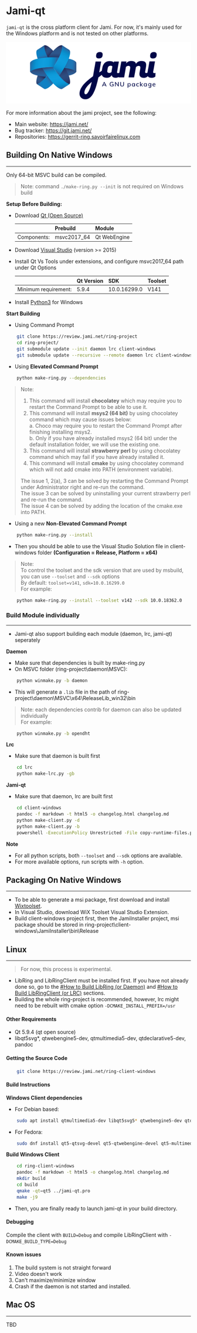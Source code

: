 # Jami-qt

`jami-qt` is the cross platform client for Jami. For now, it's mainly used for the Windows platform and is not tested on other platforms.

![jami-logo](images/logo-jami-standard-coul.png)


For more information about the jami project, see the following:

- Main website: https://jami.net/
- Bug tracker: https://git.jami.net/
- Repositories: https://gerrit-ring.savoirfairelinux.com

## Building On Native Windows
---

Only 64-bit MSVC build can be compiled.

> Note: command ```./make-ring.py --init``` is not required on Windows build <br>

**Setup Before Building:**
- Download [Qt (Open Source)](https://www.qt.io/download-open-source?hsCtaTracking=9f6a2170-a938-42df-a8e2-a9f0b1d6cdce%7C6cb0de4f-9bb5-4778-ab02-bfb62735f3e5)<br>

  | | Prebuild | Module |
  |---|---|---|
  | Components: | msvc2017_64 | Qt WebEngine |

- Download [Visual Studio](https://visualstudio.microsoft.com/) (version >= 2015) <br>
- Install Qt Vs Tools under extensions, and configure msvc2017_64 path under Qt Options <br>

  | | Qt Version | SDK | Toolset |
  |---|---|---|---|
  | Minimum requirement: | 5.9.4 | 10.0.16299.0 | V141 |

- Install [Python3](https://www.python.org/downloads/) for Windows

**Start Building**
- Using Command Prompt
```sh
    git clone https://review.jami.net/ring-project
    cd ring-project/
    git submodule update --init daemon lrc client-windows
    git submodule update --recursive --remote daemon lrc client-windows
```
- Using **Elevated Command Prompt**
```sh
    python make-ring.py --dependencies
```

> Note:
> 1. This command will install **chocolatey** which may require you to restart the Command Prompt to be able to use it.
> 2. This command will install **msys2 (64 bit)** by using chocolatey command which may cause issues below: <br>
>    a. Choco may require you to restart the Command Prompt after finishing installing msys2. <br>
>    b. Only if you have already installed msys2 (64 bit) under the default installation folder, we will use the existing one.
> 3. This command will install **strawberry perl** by using chocolatey command which may fail if you have already installed it.
> 4. This command will install **cmake** by using chocolatey command which will not add cmake into PATH (environment variable). <br>
>
> The issue 1, 2(a), 3 can be solved by restarting the Command Prompt under Administrator right and re-run the command. <br>
> The issue 3 can be solved by uninstalling your current strawberry perl and re-run the command. <br>
> The issue 4 can be solved by adding the location of the cmake.exe into PATH. <br>

- Using a new **Non-Elevated Command Prompt**
```sh
    python make-ring.py --install
```
- Then you should be able to use the Visual Studio Solution file in client-windows folder **(Configuration = Release, Platform = x64)**

> Note: <br>
> To control the toolset and the sdk version that are used by msbuild, you can use ```--toolset``` and ```--sdk``` options <br>
> By default: ```toolset=v141```, ```sdk=10.0.16299.0``` <br>
> For example:
```sh
    python make-ring.py --install --toolset v142 --sdk 10.0.18362.0
```
### Build Module individually
---

- Jami-qt also support building each module (daemon, lrc, jami-qt) seperately

**Daemon**

- Make sure that dependencies is built by make-ring.py
- On MSVC folder (ring-project\daemon\MSVC):
```sh
    python winmake.py -b daemon
```
- This will generate a ```.lib``` file in the path of ring-project\daemon\MSVC\x64\ReleaseLib_win32\bin

> Note: each dependencies contrib for daemon can also be updated individually <br>
> For example:
```bash
    python winmake.py -b opendht
```

**Lrc**

- Make sure that daemon is built first

```bash
    cd lrc
    python make-lrc.py -gb
```

**Jami-qt**

- Make sure that daemon, lrc are built first

```bash
    cd client-windows
    pandoc -f markdown -t html5 -o changelog.html changelog.md
    python make-client.py -d
    python make-client.py -b
    powershell -ExecutionPolicy Unrestricted -File copy-runtime-files.ps1
```

**Note**
- For all python scripts, both ```--toolset``` and ```--sdk``` options are available.
- For more available options, run scripts with ```-h``` option.

## Packaging On Native Windows
---

- To be able to generate a msi package, first download and install [Wixtoolset](https://wixtoolset.org/releases/).
- In Visual Studio, download WiX Toolset Visual Studio Extension.
- Build client-windows project first, then the JamiInstaller project, msi package should be stored in ring-project\client-windows\JamiInstaller\bin\Release

## Linux
---

> For now, this process is experimental.

- LibRing and LibRingClient
must be installed first. If you have not already done so, go to the
[\#How to Build LibRing (or
Daemon)](#How_to_Build_LibRing_(or_Daemon) "wikilink") and [\#How to
Build LibRingClient (or
LRC)](#How_to_Build_LibRingClient_(or_LRC) "wikilink") sections.
- Building the whole ring-project is recommended, however, lrc might need to be rebuilt with cmake option ```-DCMAKE_INSTALL_PREFIX=/usr```

#### Other Requirements

-   Qt 5.9.4 (qt open source)
-   libqt5svg*, qtwebengine5-dev, qtmultimedia5-dev, qtdeclarative5-dev, pandoc

#### Getting the Source Code

```bash
    git clone https://review.jami.net/ring-client-windows
```

#### Build Instructions

**Windows Client dependencies**

- For Debian based:
```bash
    sudo apt install qtmultimedia5-dev libqt5svg5* qtwebengine5-dev qtdeclarative5-dev pandoc
```
- For Fedora:
```bash
    sudo dnf install qt5-qtsvg-devel qt5-qtwebengine-devel qt5-multimedia-devel qt5-qtdeclarative-devel pandoc
```

**Build Windows Client**

```bash
    cd ring-client-windows
    pandoc -f markdown -t html5 -o changelog.html changelog.md
    mkdir build
    cd build
    qmake -qt=qt5 ../jami-qt.pro
    make -j9
```
- Then, you are finally ready to launch jami-qt in your build directory.

#### Debugging

Compile the client with `BUILD=Debug` and compile LibRingClient with
`-DCMAKE_BUILD_TYPE=Debug`

#### Known issues

1. The build system is not straight forward
2. Video doesn't work
3. Can't maximize/minimize window
4. Crash if the daemon is not started and installed.

## Mac OS
---
TBD